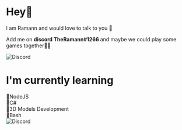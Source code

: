 # Hey👋

I am Ramann and would love to talk to you 💬 <p>
       Add me on <b> discord TheRamann#1266 </b> and maybe we could play some games together🤷‍♂️</p>
       ![Discord](https://i.imgur.com/69wodaj.png)<br>

# I'm currently learning

💜NodeJS <br>
💜C# <br>
💜3D Models Development <br>
💜Bash <br>
![Discord](https://i.imgur.com/5CLZmGB.png)
